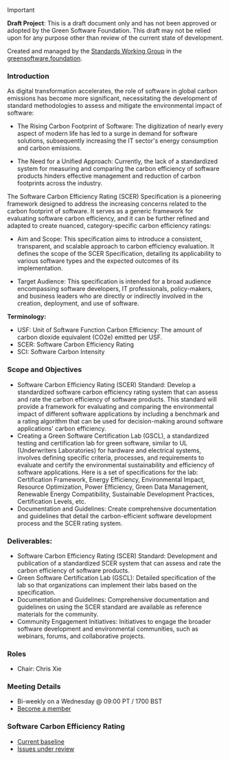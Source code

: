> [!important]
> **Draft Project**: This is a draft document only and has not been approved or adopted by the Green Software Foundation. This draft may not be relied upon for any purpose other than review of the current state of development.

Created and managed by the [Standards Working Group](https://github.com/Green-Software-Foundation/standards_wg) in the [greensoftware.foundation](https://greensoftware.foundation).

### Introduction
As digital transformation accelerates, the role of software in global carbon emissions has become more significant, necessitating the development of standard methodologies to assess and mitigate the environmental impact of software:

- The Rising Carbon Footprint of Software: The digitization of nearly every aspect of modern life has led to a surge in demand for software solutions, subsequently increasing the IT sector's energy consumption and carbon emissions.

- The Need for a Unified Approach: Currently, the lack of a standardized system for measuring and comparing the carbon efficiency of software products hinders effective management and reduction of carbon footprints across the industry.

The Software Carbon Efficiency Rating (SCER) Specification is a pioneering framework designed to address the increasing concerns related to the carbon footprint of software. It serves as a generic framework for evaluating software carbon efficiency, and it can be further refined and adapted to create nuanced, category-specific carbon efficiency ratings:

- Aim and Scope: This specification aims to introduce a consistent, transparent, and scalable approach to carbon efficiency evaluation. It defines the scope of the SCER Specification, detailing its applicability to various software types and the expected outcomes of its implementation.

- Target Audience: This specification is intended for a broad audience encompassing software developers, IT professionals, policy-makers, and business leaders who are directly or indirectly involved in the creation, deployment, and use of software.

**Terminology:**

- USF: Unit of Software Function
Carbon Efficiency: The amount of carbon dioxide equivalent (CO2e) emitted per USF.
- SCER: Software Carbon Efficiency Rating
- SCI: Software Carbon Intensity

### Scope and Objectives
* Software Carbon Efficiency Rating (SCER) Standard: Develop a standardized software carbon efficiency rating system that can assess and rate the carbon efficiency of software products. This standard will provide a framework for evaluating and comparing the environmental impact of different software applications by including a benchmark and a rating algorithm that can be used for decision-making around software applications' carbon efficiency. 
* Creating a Green Software Certification Lab (GSCL), a standardized testing and certification lab for green software, similar to UL (Underwriters Laboratories) for hardware and electrical systems, involves defining specific criteria, processes, and requirements to evaluate and certify the environmental sustainability and efficiency of software applications. Here is a set of specifications for the lab: Certification Framework, Energy Efficiency, Environmental Impact, Resource Optimization, Power Efficiency, Green Data Management, Renewable Energy Compatibility, Sustainable Development Practices, Certification Levels, etc.
* Documentation and Guidelines: Create comprehensive documentation and guidelines that detail the carbon-efficient software development process and the SCER rating system. 

### Deliverables:
* Software Carbon Efficiency Rating (SCER) Standard: Development and publication of a standardized SCER system that can assess and rate the carbon efficiency of software products.
* Green Software Certification Lab (GSCL): Detailed specification of the lab so that organizations can implement their labs based on the specification.
* Documentation and Guidelines: Comprehensive documentation and guidelines on using the SCER standard are available as reference materials for the community.
* Community Engagement Initiatives: Initiatives to engage the broader software development and environmental communities, such as webinars, forums, and collaborative projects.

### Roles
- Chair: Chris Xie

### Meeting Details
- Bi-weekly on a Wednesday @ 09:00 PT / 1700 BST
- [Become a member](https://wiki.greensoftware.foundation/orientation/signup)

### Software Carbon Efficiency Rating
- [Current baseline](https://github.com/Green-Software-Foundation/scer)
- [Issues under review](https://github.com/Green-Software-Foundation/scer/issues)
